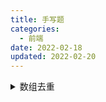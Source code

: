```yaml
---
title: 手写题
categories:
  - 前端
date: 2022-02-18
updated: 2022-02-20
---
```


<details>
<summary>数组去重</summary>
1. 新建一个数组，遍历去要重的数组，当值不在新数组的时候（indexOf 为-1 或 includes 为false）就加入该新数组中

```js
function unique(arr) {
  var newArr = []
  for (var i = 0; i < arr.length; i++) {
    if (newArr.indexOf(arr[i]) === -1) {
      newArr.push(arr[i])
    }
  }
  return newArr
}
```

2. 数组下标判断：如果当前数组的第 i 项在当前数组中第一次出现的位置不是 i，那么表示第 i 项是重复的，忽略掉。否则存入结果数组

```js
function unique(arr) {
  var newArr = []
  for (var i = 0; i < arr.length; i++) {
    if (arr.indexOf(arr[i]) === i) {
      newArr.push(arr[i])
    }
  }
  return newArr
}
```

- hash去重
```js
function Deduplication(arr) {
  var result = []
  var hashMap = {}
  for (var i = 0; i < arr.length; i++) {
    var temp = arr[i]
    if (!hashMap[temp]) {
      hashMap[temp] = true
      result.push(temp)
    }
  }
  return result
}
```

3. ES6 实现

```js
function unique(arr) {
  var x = new Set(arr)
  return [...x]
}
```
</details>


